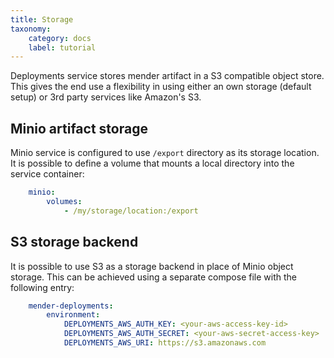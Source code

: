```yaml
---
title: Storage
taxonomy:
    category: docs
    label: tutorial
---
```


Deployments service stores mender artifact in a S3 compatible object store. This
gives the end use a flexibility in using either an own storage (default setup)
or 3rd party services like Amazon's S3.

## Minio artifact storage

Minio service is configured to use `/export` directory as its storage location.
It is possible to define a volume that mounts a local directory into the service
container:

```yaml
    minio:
        volumes:
            - /my/storage/location:/export
```

## S3 storage backend

It is possible to use S3 as a storage backend in place of Minio object storage.
This can be achieved using a separate compose file with the following entry:

```yaml
    mender-deployments:
        environment:
            DEPLOYMENTS_AWS_AUTH_KEY: <your-aws-access-key-id>
            DEPLOYMENTS_AWS_AUTH_SECRET: <your-aws-secret-access-key>
            DEPLOYMENTS_AWS_URI: https://s3.amazonaws.com
```
